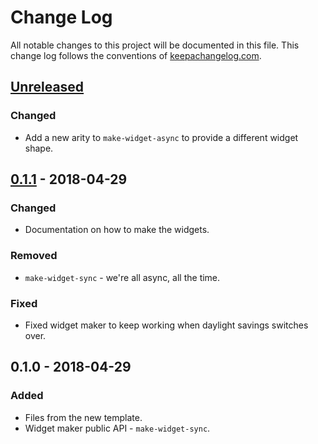 # Change Log
All notable changes to this project will be documented in this file. This change log follows the conventions of [keepachangelog.com](http://keepachangelog.com/).

## [Unreleased]
### Changed
- Add a new arity to `make-widget-async` to provide a different widget shape.

## [0.1.1] - 2018-04-29
### Changed
- Documentation on how to make the widgets.

### Removed
- `make-widget-sync` - we're all async, all the time.

### Fixed
- Fixed widget maker to keep working when daylight savings switches over.

## 0.1.0 - 2018-04-29
### Added
- Files from the new template.
- Widget maker public API - `make-widget-sync`.

[Unreleased]: https://github.com/your-name/unify-oop/compare/0.1.1...HEAD
[0.1.1]: https://github.com/your-name/unify-oop/compare/0.1.0...0.1.1
